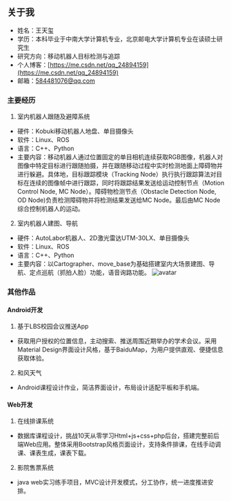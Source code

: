 ## 关于我

- 姓名：王天玺
- 学历：本科毕业于中南大学计算机专业，北京邮电大学计算机专业在读硕士研究生
- 研究方向：移动机器人目标检测与追踪
- 个人博客：[https://me.csdn.net/qq_24894159](https://me.csdn.net/qq_24894159)
- 邮箱：584481076@qq.com

### 主要经历

1. 室内机器人跟随及避障系统
- 硬件：Kobuki移动机器人地盘、单目摄像头
- 软件：Linux、ROS
- 语言：C++、Python
- 主要内容：移动机器人通过位置固定的单目相机连续获取RGB图像，机器人对图像中特定目标进行跟随拍摄，并在跟随移动过程中实时检测地面上障碍物并进行躲避。具体地，目标跟踪模块（Tracking Node）执行执行跟踪算法对目标在连续的图像帧中进行跟踪，同时将跟踪结果发送给运动控制节点（Motion Control Node, MC Node）。障碍物检测节点（Obstacle Detection Node, OD Node)负责检测障碍物并将检测结果发送给MC Node。最后由MC Node综合控制机器人的运动。

2. 室内机器人建图、导航
- 硬件：AutoLabor机器人、2D激光雷达UTM-30LX、单目摄像头
- 软件：Linux、ROS
- 语言：C++、Python
- 主要内容：以Cartographer、move_base为基础搭建室内大场景建图、导航、定点巡航（抓拍人脸）功能，语音询路功能。
![avatar](https://github.com/Miaowaaaa/miaowaaaa.github.io/imgs/BigMap.png)

### 其他作品

#### Android开发

1. 基于LBS校园会议推送App
- 获取用户授权的位置信息，主动搜索、推送周围近期举办的学术会议。采用Material Design界面设计风格，基于BaiduMap，为用户提供直观、便捷信息获取体验。
2. 和风天气
- Android课程设计作业，简洁界面设计，布局设计适配平板和手机端。

#### Web开发
1. 在线排课系统
- 数据库课程设计，挑战10天从零学习Html+js+css+php后台，搭建完整前后端Web应用。整体采用Bootstrap风格页面设计，支持条件排课，在线手动调课、课表生成，课表下载。

2. 影院售票系统
- java web实习练手项目，MVC设计开发模式，分工协作，统一进度推进安排。
